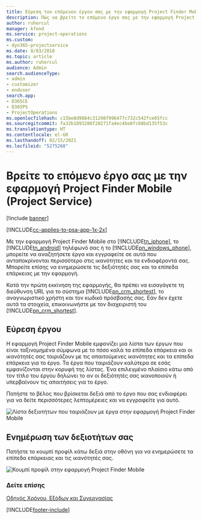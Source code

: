 ```yaml
---
title: Εύρεση του επόμενου έργου σας με την εφαρμογή Project Finder Mobile
description: Πώς να βρείτε το επόμενο έργο σας με την εφαρμογή Project Finder Mobile για το Project Service
author: ruhercul
manager: kfend
ms.service: project-operations
ms.custom:
- dyn365-projectservice
ms.date: 8/03/2018
ms.topic: article
ms.author: ruhercul
audience: Admin
search.audienceType:
- admin
- customizer
- enduser
search.app:
- D365CE
- D365PS
- ProjectOperations
ms.openlocfilehash: c15be8d9884c31298f996477c732c542fce65fcc
ms.sourcegitcommit: fa32b1893286f20271fa4ec4be8fc68bd135f53c
ms.translationtype: HT
ms.contentlocale: el-GR
ms.lasthandoff: 02/15/2021
ms.locfileid: "5275268"
---
```

# <a name="find-your-next-project-with-the-project-finder-mobile-app-project-service"></a>Βρείτε το επόμενο έργο σας με την εφαρμογή Project Finder Mobile (Project Service)

[!include [banner](../includes/psa-now-project-operations.md)]

[!INCLUDE[cc-applies-to-psa-app-1x-2x](../includes/cc-applies-to-psa-app-1x-2x.md)]

Με την εφαρμογή Project Finder Mobile στο [!INCLUDE[tn_iphone](../includes/tn-iphone.md)], το [!INCLUDE[tn_android](../includes/tn-android.md)] τηλέφωνό σας ή το [!INCLUDE[pn_windows_phone](../includes/pn-windows-phone.md)], μπορείτε να αναζητήσετε έργα και εγγραφείτε σε αυτά που ανταποκρίνονται περισσότερο στις ικανότητες και τα ενδιαφέροντά σας. Μπορείτε επίσης να ενημερώσετε τις δεξιότητές σας και τα επίπεδα επάρκειας με την εφαρμογή.  
  
 Κατά την πρώτη εκκίνηση της εφαρμογής, θα πρέπει να εισαγάγετε τη διεύθυνση URL για το σύστημα [!INCLUDE[pn_crm_shortest](../includes/pn-crm-shortest.md)], το αναγνωριστικό χρήστη και τον κωδικό πρόσβασής σας. Εάν δεν έχετε αυτά τα στοιχεία, επικοινωνήστε με τον διαχειριστή του [!INCLUDE[pn_crm_shortest](../includes/pn-crm-shortest.md)].  
  
## <a name="find-a-project"></a>Εύρεση έργου  
 Η εφαρμογή Project Finder Mobile εμφανίζει μια λίστα των έργων που είναι ταξινομημένα σύμφωνα με το πόσο καλά τα επίπεδα επάρκεια και οι ικανότητές σας ταιριάζουν με τις απαιτούμενες ικανότητες και τα επίπεδα επάρκεια για το έργο. Τα έργα που ταιριάζουν καλύτερα σε εσάς εμφανίζονται στην κορυφή της λίστας. Ένα επιλεγμένο πλαίσιο κάτω από τον τίτλο του έργου δηλώνει το αν οι δεξιότητές σας ικανοποιούν ή υπερβαίνουν τις απαιτήσεις για το έργο.  
  
 Πατήστε το βέλος που βρίσκεται δεξιά από το έργο που σας ενδιαφέρει για να δείτε περισσότερες λεπτομέρειες και να εγγραφείτε για αυτό.  
  
 ![Λίστα δεξιοτήτων που ταιριάζουν με έργα στην εφαρμογή Project Finder Mobile](../psa/media/project-service-project-finder-list.png "Λίστα δεξιοτήτων που ταιριάζουν με έργα στην εφαρμογή Project Finder Mobile")  
  
## <a name="update-your-skills"></a>Ενημέρωση των δεξιοτήτων σας  
 Πατήστε το κουμπί προφίλ κάτω δεξιά στην οθόνη για να ενημερώσετε τα επίπεδα επάρκειας και τις ικανότητές σας.  
  
 ![Κουμπί προφίλ στην εφαρμογή Project Finder Mobile](../psa/media/project-service-project-finder-profile.png "Κουμπί προφίλ στην εφαρμογή Project Finder Mobile")  
  
### <a name="see-also"></a>Δείτε επίσης  
 [Οδηγός Χρόνου, Εξόδων και Συνεργασίας](../psa/time-expense-collaboration-guide.md)


[!INCLUDE[footer-include](../includes/footer-banner.md)]